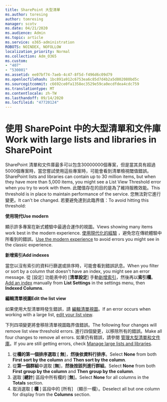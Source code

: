 ```yaml
---
title: SharePoint 大型清單
ms.author: toresing
author: tomresing
manager: scotv
ms.date: 04/21/2020
ms.audience: Admin
ms.topic: article
ms.service: o365-administration
ROBOTS: NOINDEX, NOFOLLOW
localization_priority: Normal
ms.collection: Adm_O365
ms.custom:
- "407"
- "530001"
ms.assetid: ee07bf74-7aeb-4c47-8f5d-f496d6c09d79
ms.openlocfilehash: 1bc891a912c6753ea6c85d7d4b2a5d802080bd5c
ms.sourcegitcommit: c6692ce0fa1358ec3529e59ca0ecdfdea4cdc759
ms.translationtype: MT
ms.contentlocale: zh-TW
ms.lasthandoff: 09/14/2020
ms.locfileid: "47720124"
---
```

# <a name="work-with-large-lists-and-libraries-in-sharepoint"></a><span data-ttu-id="95c4b-102">使用 SharePoint 中的大型清單和文件庫</span><span class="sxs-lookup"><span data-stu-id="95c4b-102">Work with large lists and libraries in SharePoint</span></span>

<span data-ttu-id="95c4b-103">SharePoint 清單和文件庫最多可以包含30000000個專案，但是當其具有超過5000個專案時，當您嘗試使用這些專案時，可能會看到清單檢視閾值錯誤。</span><span class="sxs-lookup"><span data-stu-id="95c4b-103">SharePoint lists and libraries can contain up to 30 million items, but when they have more than 5,000 items, you might see a List View Threshold error when you try to work with them.</span></span> <span data-ttu-id="95c4b-104">此閾值存在的目的是為了維持服務效能。</span><span class="sxs-lookup"><span data-stu-id="95c4b-104">This threshold is in place to maintain performance of the service.</span></span> <span data-ttu-id="95c4b-105">您無法對它進行變更。</span><span class="sxs-lookup"><span data-stu-id="95c4b-105">It can't be changed.</span></span> <span data-ttu-id="95c4b-106">若要避免達到此臨界值：</span><span class="sxs-lookup"><span data-stu-id="95c4b-106">To avoid hitting this threshold:</span></span>

<span data-ttu-id="95c4b-107">**使用現代**</span><span class="sxs-lookup"><span data-stu-id="95c4b-107">**Use modern**</span></span>

<span data-ttu-id="95c4b-108">顯示許多專案在新式體驗中最適合運作的視圖。</span><span class="sxs-lookup"><span data-stu-id="95c4b-108">Views showing many items work best in the modern experience.</span></span> <span data-ttu-id="95c4b-109">[使用現代化的經驗](https://support.office.com/article/66dac24b-4177-4775-bf50-3d267318caa9) ，避免您在傳統體驗中所看到的錯誤。</span><span class="sxs-lookup"><span data-stu-id="95c4b-109">[Use the modern experience](https://support.office.com/article/66dac24b-4177-4775-bf50-3d267318caa9) to avoid errors you might see in the classic experience.</span></span>

<span data-ttu-id="95c4b-110">**新增索引**</span><span class="sxs-lookup"><span data-stu-id="95c4b-110">**Add indexes**</span></span>

<span data-ttu-id="95c4b-111">當您以沒有索引的資料行篩選或排序時，可能會看到錯誤訊息。</span><span class="sxs-lookup"><span data-stu-id="95c4b-111">When you filter or sort by a column that doesn't have an index, you might see an error message.</span></span> <span data-ttu-id="95c4b-112">從 [設定] 功能表中的 [**清單設定**] 手動[新增索引](https://support.office.com/article/f3f00554-b7dc-44d1-a2ed-d477eac463b0)，然後再以**索引欄**。</span><span class="sxs-lookup"><span data-stu-id="95c4b-112">[Add an index](https://support.office.com/article/f3f00554-b7dc-44d1-a2ed-d477eac463b0) manually from **List Settings** in the settings menu, then **Indexed Columns**.</span></span>

<span data-ttu-id="95c4b-113">**編輯清單視圖**</span><span class="sxs-lookup"><span data-stu-id="95c4b-113">**Edit the list view**</span></span>

<span data-ttu-id="95c4b-114">如果使用大型清單時發生錯誤，請 [編輯清單視圖](https://support.office.com/article/15916903-e79a-423f-b4e2-02d37e1ff372)。</span><span class="sxs-lookup"><span data-stu-id="95c4b-114">If an error occurs when working with a large list, [edit your list view](https://support.office.com/article/15916903-e79a-423f-b4e2-02d37e1ff372).</span></span>

<span data-ttu-id="95c4b-115">下列四項變更將會移除清單視圖臨界值錯誤。</span><span class="sxs-lookup"><span data-stu-id="95c4b-115">The following four changes will remove list view threshold errors.</span></span> <span data-ttu-id="95c4b-116">進行四個變更，以移除所有的錯誤。</span><span class="sxs-lookup"><span data-stu-id="95c4b-116">Make all four changes to remove all errors.</span></span> <span data-ttu-id="95c4b-117">如果仍有錯誤，請參閱 [管理大型清單和文件庫](https://support.office.com/article/B8588DAE-9387-48C2-9248-C24122F07C59)。</span><span class="sxs-lookup"><span data-stu-id="95c4b-117">If you are still getting errors, check [Manage large lists and libraries](https://support.office.com/article/B8588DAE-9387-48C2-9248-C24122F07C59).</span></span>

1. <span data-ttu-id="95c4b-118">從**欄的第一個排序選取 [** **無**]，**然後依資料行排序**。</span><span class="sxs-lookup"><span data-stu-id="95c4b-118">Select **None** from both **First sort by the column** and **Then sort by the column**.</span></span>
2. <span data-ttu-id="95c4b-119">從**第一個群組**中選取 [**無**]，**然後按該列進行群組**。</span><span class="sxs-lookup"><span data-stu-id="95c4b-119">Select **None** from both **First group by the column** and **Then group by the column**.</span></span>
3. <span data-ttu-id="95c4b-120">選取 [**總計**] 區段中所有欄的 [**無**]。</span><span class="sxs-lookup"><span data-stu-id="95c4b-120">Select **None** for all columns in the **Totals** section.</span></span>
4. <span data-ttu-id="95c4b-121">取消選取 [ **欄** ] 區段中的 [所有] （顯示一欄）。</span><span class="sxs-lookup"><span data-stu-id="95c4b-121">Deselect all but one column for display from the **Columns** section.</span></span>

